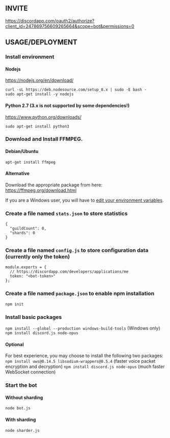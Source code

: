 ## INVITE
https://discordapp.com/oauth2/authorize?client_id=247869756609265664&scope=bot&permissions=0

## USAGE/DEPLOYMENT

### Install environment

#### Nodejs
https://nodejs.org/en/download/

```
curl -sL https://deb.nodesource.com/setup_8.x | sudo -E bash -
sudo apt-get install -y nodejs
```

#### Python 2.7 (3.x is not supported by some dependencies!)
https://www.python.org/downloads/

```
sudo apt-get install python3 
```

### Download and Install FFMPEG. 

#### Debian/Ubuntu
`apt-get install ffmpeg`

#### Alternative
Download the appropriate package from here: https://ffmpeg.org/download.html

If you are a Windows user, you will have to [edit your environment variables](http://adaptivesamples.com/how-to-install-ffmpeg-on-windows/).

### Create a file named `stats.json` to store statistics
```
{
  "guildCount": 0,
  "shards": 0
}
```

### Create a file named `config.js` to store configuration data (currently only the token)
```
module.exports = {
  // https://discordapp.com/developers/applications/me
  token: "<bot-token>"
};
```

### Create a file named `package.json` to enable npm installation
`npm init`  

### Install basic packages
`npm install --global --production windows-build-tools` (Windows only)  
`npm install discord.js node-opus` 



#### Optional
For best experience, you may choose to install the following two packages:
`npm install uws@0.14.5 libsodium-wrappers@0.5.4` (faster voice packet encryption and decryption)
`npm install discord.js node-opus` (much faster WebSocket connection)

### Start the bot

#### Without sharding
`node bot.js`

#### With sharding
`node sharder.js`
